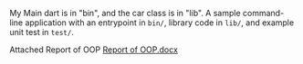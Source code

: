 My Main dart is in "bin", and the car class is in "lib".
A sample command-line application with an entrypoint in `bin/`, library code
in `lib/`, and example unit test in `test/`.

Attached Report of OOP
[Report of OOP.docx](https://github.com/Maha-de/Task2-5/files/13762849/Report.of.OOP.docx)

